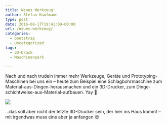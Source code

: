 ```yaml
---
title: Neues Werkzeug!
author: Stefan Kaufmann
type: post
date: 2016-08-17T19:41:09+00:00
url: /neues-werkzeug/
categories:
  - bootstrap
  - Uncategorized
tags:
  - 3D-Druck
  - Maschinenpark

---
```

Nach und nach trudeln immer mehr Werkzeuge, Geräte und Prototyping-Maschinen bei uns ein – heute zum Beispiel eine Schlagbohrmaschine zum Material-aus-Dingen-herausmachen und ein 3D-Drucker, zum Dinge-schichtweise-aus-Material-aufbauen. Yay 🙂

![](/wp-content/uploads/2016/09/CqFz5BjWAAAadvf.jpglarge.jpeg)

…das soll aber nicht der letzte 3D-Drucker sein, der hier ins Haus kommt – mit irgendwas muss eins aber ja anfangen 😉

 